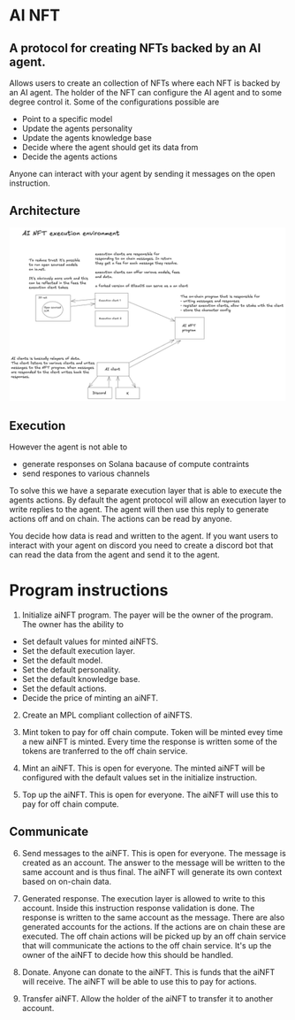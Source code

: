 # AI NFT

## A protocol for creating NFTs backed by an AI agent. 

Allows users to create an collection of NFTs where each NFT is backed by an AI agent. 
The holder of the NFT can configure the AI agent and to some degree control it. Some of the configurations possible are

- Point to a specific model
- Update the agents personality 
- Update the agents knowledge base
- Decide where the agent should get its data from
- Decide the agents actions

Anyone can interact with your agent by sending it messages on the open instruction.

## Architecture 

<img src="./assets/architecture.png" width="500">

## Execution

However the agent is not able to 
- generate responses on Solana bacause of compute contraints
- send respones to various channels 

To solve this we have a separate execution layer that is able to execute the agents actions. By default the agent protocol 
will allow an execution layer to write replies to the agent. The agent will then use this reply to generate actions off and on chain. The actions 
can be read by anyone. 

You decide how data is read and written to the agent. If you want users to interact with your agent on discord you need to create a discord bot 
that can read the data from the agent and send it to the agent. 


# Program instructions

1. Initialize aiNFT program. The payer will be the owner of the program. The owner has the ability to 
- Set default values for minted aiNFTS. 
- Set the default execution layer. 
- Set the default model. 
- Set the default personality. 
- Set the default knowledge base. 
- Set the default actions. 
- Decide the price of minting an aiNFT. 

2. Create an MPL compliant collection of aiNFTS. 

3. Mint token to pay for off chain compute. Token will be minted evey time a new aiNFT is minted. Every time the response is written some of the tokens are tranferred to the off chain service. 

4. Mint an aiNFT. This is open for everyone. The minted aiNFT will be configured with the default values set in the initialize instruction. 

5. Top up the aiNFT. This is open for everyone. The aiNFT will use this to 
pay for off chain compute. 

## Communicate
 
6. Send messages to the aiNFT. This is open for everyone. The message is created as an account. The answer to the message will be written to the same account and is thus final. The aiNFT will generate its own context based on on-chain data. 

7. Generated response. The execution layer is allowed to write to this account. Inside this instruction response validation is done. The response is written to the same account as the message. There are also generated accounts for the actions. If the actions are on chain these are executed. The off chain actions will be picked up by an off chain service that will communicate the actions to the off chain service. It's up the owner of the aiNFT to decide how this should be handled. 

8. Donate. Anyone can donate to the aiNFT. This is funds that the aiNFT will receive. The aiNFT will be able to use this to pay for actions. 

9. Transfer aiNFT. Allow the holder of the aiNFT to transfer it to another account. 
